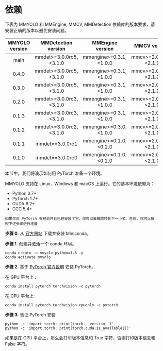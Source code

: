 # 依赖

下表为 MMYOLO 和 MMEngine, MMCV, MMDetection 依赖库的版本要求，请安装正确的版本以避免安装问题。

| MMYOLO version |   MMDetection version    |     MMEngine version     |      MMCV version       |
| :------------: | :----------------------: | :----------------------: | :---------------------: |
|      main      | mmdet>=3.0.0rc5, \<3.1.0 | mmengine>=0.3.1, \<1.0.0 | mmcv>=2.0.0rc0, \<2.1.0 |
|     0.4.0      | mmdet>=3.0.0rc5, \<3.1.0 | mmengine>=0.3.1, \<1.0.0 | mmcv>=2.0.0rc0, \<2.1.0 |
|     0.3.0      | mmdet>=3.0.0rc5, \<3.1.0 | mmengine>=0.3.1, \<1.0.0 | mmcv>=2.0.0rc0, \<2.1.0 |
|     0.2.0      | mmdet>=3.0.0rc3, \<3.1.0 | mmengine>=0.3.1, \<1.0.0 | mmcv>=2.0.0rc0, \<2.1.0 |
|     0.1.3      | mmdet>=3.0.0rc3, \<3.1.0 | mmengine>=0.3.1, \<1.0.0 | mmcv>=2.0.0rc0, \<2.1.0 |
|     0.1.2      | mmdet>=3.0.0rc2, \<3.1.0 | mmengine>=0.3.0, \<1.0.0 | mmcv>=2.0.0rc0, \<2.1.0 |
|     0.1.1      |     mmdet==3.0.0rc1      | mmengine>=0.1.0, \<0.2.0 | mmcv>=2.0.0rc0, \<2.1.0 |
|     0.1.0      |     mmdet==3.0.0rc0      | mmengine>=0.1.0, \<0.2.0 | mmcv>=2.0.0rc0, \<2.1.0 |

本节中，我们将演示如何用 PyTorch 准备一个环境。

MMYOLO 支持在 Linux，Windows 和 macOS 上运行。它的基本环境依赖为：

- Python 3.7+
- PyTorch 1.7+
- CUDA 9.2+
- GCC 5.4+

```{note}
如果你对 PyTorch 有经验并且已经安装了它，你可以直接跳转到下一小节。否则，你可以按照下述步骤进行准备
```

**步骤 0.** 从 [官方网站](https://docs.conda.io/en/latest/miniconda.html) 下载并安装 Miniconda。

**步骤 1.** 创建并激活一个 conda 环境。

```shell
conda create -n mmyolo python=3.8 -y
conda activate mmyolo
```

**步骤 2.** 基于 [PyTorch 官方说明](https://pytorch.org/get-started/locally/) 安装 PyTorch。

在 GPU 平台上：

```shell
conda install pytorch torchvision -c pytorch
```

在 CPU 平台上:

```shell
conda install pytorch torchvision cpuonly -c pytorch
```

**步骤 3.** 验证 PyTorch 安装

```shell
python -c 'import torch; print(torch.__version__)'
python -c 'import torch; print(torch.cuda.is_available())'
```

如果是在 GPU 平台上，那么会打印版本信息和 True 字符，否则打印版本信息和 False 字符。

